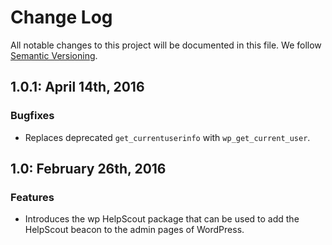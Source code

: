 # Change Log

All notable changes to this project will be documented in this file.
We follow [Semantic Versioning](http://semver.org/).

## 1.0.1: April 14th, 2016

### Bugfixes

* Replaces deprecated `get_currentuserinfo` with `wp_get_current_user`.

## 1.0: February 26th, 2016

### Features

* Introduces the wp HelpScout package that can be used to add the HelpScout beacon to the admin pages of WordPress.
